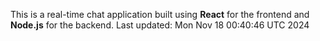 This is a real-time chat application built using **React** for the frontend and **Node.js** for the backend.
Last updated: Mon Nov 18 00:40:46 UTC 2024
